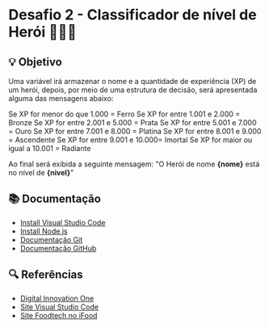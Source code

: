 # Desafio 2 - Classificador de nível de Herói 🦸🏽‍♂️

## 💡 Objetivo
Uma variável irá armazenar o nome e a quantidade de experiência (XP) de um herói, depois, por meio de uma estrutura de decisão, será apresentada alguma das mensagens abaixo:

Se XP for menor do que 1.000 = Ferro
Se XP for entre 1.001 e 2.000 = Bronze
Se XP for entre 2.001 e 5.000 = Prata
Se XP for entre 5.001 e 7.000 = Ouro
Se XP for entre 7.001 e 8.000 = Platina
Se XP for entre 8.001 e 9.000 = Ascendente
Se XP for entre 9.001 e 10.000= Imortal
Se XP for maior ou igual a 10.001 = Radiante

Ao final será exibida a seguinte mensagem:
"O Herói de nome **{nome}** está no nível de **{nivel}**"

## 📚 Documentação
- [Install Visual Studio Code](https://code.visualstudio.com/)
- [Install Node.js](https://nodejs.org/en)
- [Documentação Git](https://www.git-scm.com/doc)
- [Documentação GitHub](https://docs.github.com/)

## 🔍 Referências 
- [Digital Innovation One](https://www.dio.me/)
- [Site Visual Studio Code](https://code.visualstudio.com/)
- [Site Foodtech no iFood](https://carreiras.ifood.com.br/foodtech/)
